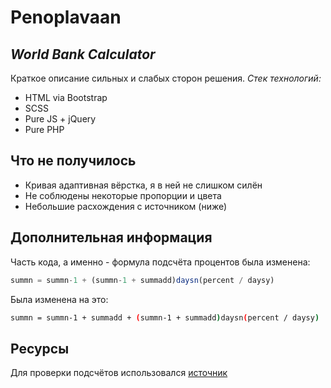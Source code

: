 # Penoplavaan
## _World Bank Calculator_
 

Краткое описание сильных и слабых сторон решения.
_Стек технологий:_
- HTML via Bootstrap 
- SCSS
- Pure JS + jQuery
- Pure PHP
## Что не получилось

- Кривая адаптивная вёрстка, я в ней не слишком силён
- Не соблюдены некоторые пропорции и цвета 
- Небольшие расхождения с источником (ниже)

## Дополнительная информация

Часть кода, а именно - формула подсчёта процентов была изменена:


```js
summn = summn-1 + (summn-1 + summadd)daysn(percent / daysy)
```

Была изменена на это:

```sh
summn = summn-1 + summadd + (summn-1 + summadd)daysn(percent / daysy) 
```

## Ресурсы

Для проверки подсчётов использовался  [источник][fin]

  

 

   [fin]: <https://vashifinancy.ru/finansovye-kalkulyatory/kalkulyator-vklada-s-kapitalizatziey-protzentov/>
    
